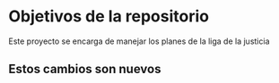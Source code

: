 # Objetivos de la repositorio

Este proyecto se encarga de manejar los planes de la liga de la justicia

## Estos cambios son nuevos
